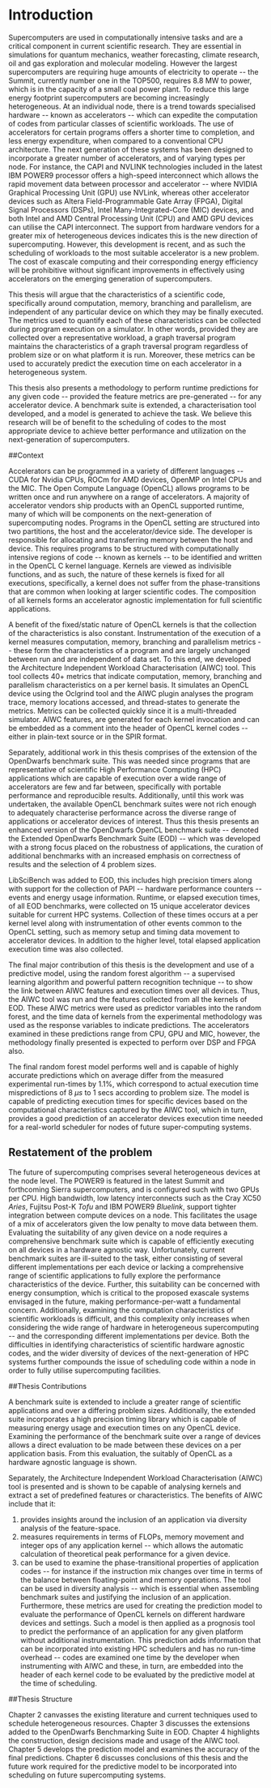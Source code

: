 # Introduction

<!-- 
For italic, add one * on either side of the text
For bold, add two * on either side of the text
For bold and italic, add _** on either side of the text
-->

<!-- Introduction to the Introduction -->

Supercomputers are used in computationally intensive tasks and are a critical component in current scientific research.
They are essential in simulations for quantum mechanics, weather forecasting, climate research, oil and gas exploration and molecular modeling.
However the largest supercomputers are requiring huge amounts of electricity to operate -- the Summit, currently number one in the TOP500, requires 8.8 MW to power, which is in the capacity of a small coal power plant.
To reduce this large energy footprint supercomputers are becoming increasingly heterogeneous.
At an individual node, there is a trend towards specialised hardware -- known as accelerators -- which can expedite the computation of codes from particular classes of scientific workloads.
The use of accelerators for certain programs offers a shorter time to completion, and less energy expenditure, when compared to a conventional CPU architecture.
The next generation of these systems has been designed to incorporate a greater number of accelerators, and of varying types per node.
For instance, the CAPI and NVLINK technologies included in the latest IBM POWER9 processor offers a high-speed interconnect which allows the rapid movement data between processor and accelerator --  where NVIDIA Graphical Processing Unit (GPU) use NVLink, whereas other accelerator devices such as Altera Field-Programmable Gate Array (FPGA), Digital Signal Processors (DSPs), Intel Many-Integrated-Core (MIC) devices, and both Intel and AMD Central Processing Unit (CPU) and AMD GPU devices can utilise the CAPI interconnect.
The support from hardware vendors for a greater mix of heterogeneous devices indicates this is the new direction of supercomputing.
However, this development is recent, and as such the scheduling of workloads to the most suitable accelerator is a new problem.
The cost of exascale computing and their corresponding energy efficiency will be prohibitive without significant improvements in effectively using accelerators on the emerging generation of supercomputers.


This thesis will argue that the characteristics of a scientific code, specifically around computation, memory, branching and parallelism, are independent of any particular device on which they may be finally executed.
The metrics used to quantify each of these characteristics can be collected during program execution on a simulator.
In other words, provided they are collected over a representative workload, a graph traversal program maintains the characteristics of a graph traversal program regardless of problem size or on what platform it is run.
Moreover, these metrics can be used to accurately predict the execution time on each accelerator in a heterogeneous system.


This thesis also presents a methodology to perform runtime predictions for any given code -- provided the feature metrics are pre-generated -- for any accelerator device.
A benchmark suite is extended, a characterisation tool developed, and a model is generated to achieve the task.
We believe this research will be of benefit to the scheduling of codes to the most appropriate device to achieve better performance and utilization on the next-generation of supercomputers.


<!-- Context -- a brief on how the proposed solution works -->

##Context

Accelerators can be programmed in a variety of different languages -- CUDA for Nvidia CPUs, ROCm for AMD devices, OpenMP on Intel CPUs and the MIC.
The Open Compute Language (OpenCL) allows programs to be written once and run anywhere on a range of accelerators.
A majority of accelerator vendors ship products with an OpenCL supported runtime, many of which will be components on the next-generation of supercomputing nodes.
Programs in the OpenCL setting are structured into two partitions, the host and the accelerator/device side.
The developer is responsible for allocating and transferring memory between the host and device.
This requires programs to be structured with computationally intensive regions of code -- known as kernels -- to be identified and written in the OpenCL C kernel language.
Kernels are viewed as indivisible functions, and as such, the nature of these kernels is fixed for all executions, specifically, a kernel does not suffer from the phase-transitions that are common when looking at larger scientific codes.
The composition of all kernels forms an accelerator agnostic implementation for full scientific applications.


A benefit of the fixed/static nature of OpenCL kernels is that the collection of the characteristics is also constant.
Instrumentation of the execution of a kernel measures computation, memory, branching and parallelism metrics -- these form the characteristics of a program and are largely unchanged between run and are independent of data set.
To this end, we developed the Architecture Independent Workload Characterisation (AIWC) tool.
This tool collects 40+ metrics that indicate computation, memory, branching and parallelism characteristics on a per kernel basis.
It simulates an OpenCL device using the Oclgrind tool and the AIWC plugin analyses the program trace, memory locations accessed, and thread-states to generate the metrics.
Metrics can be collected quickly since it is a multi-threaded simulator.
AIWC features, are generated for each kernel invocation and can be embedded as a comment into the header of OpenCL kernel codes -- either in plain-text source or in the SPIR format.


Separately, additional work in this thesis comprises of the extension of the OpenDwarfs benchmark suite.
This was needed since programs that are representative of scientific High Performance Computing (HPC) applications which are capable of execution over a wide range of accelerators are few and far between, specifically with portable performance and reproducible results.
Additionally, until this work was undertaken, the available OpenCL benchmark suites were not rich enough to adequately characterise performance across the diverse range of applications or accelerator devices of interest.
Thus this thesis presents an enhanced version of the OpenDwarfs OpenCL benchmark suite -- denoted the Extended OpenDwarfs Benchmark Suite (EOD) -- which was developed with a strong focus placed on the robustness of applications, the curation of additional benchmarks with an increased emphasis on correctness of results and the selection of 4 problem sizes.


LibSciBench was added to EOD, this includes high precision timers along with support for the collection of PAPI -- hardware performance counters -- events and energy usage information.
Runtime, or elapsed execution times, of all EOD benchmarks, were collected on 15 unique accelerator devices suitable for current HPC systems.
Collection of these times occurs at a per kernel level along with instrumentation of other events common to the OpenCL setting, such as memory setup and timing data movement to accelerator devices.
In addition to the higher level, total elapsed application execution time was also collected.

The final major contribution of this thesis is the development and use of a predictive model, using the random forest algorithm -- a supervised learning algorithm and powerful pattern recognition technique -- to show the link between AIWC features and execution times over all devices.
Thus, the AIWC tool was run and the features collected from all the kernels of EOD.
These AIWC metrics were used as predictor variables into the random forest, and the time data of kernels from the experimental methodology was used as the response variables to indicate predictions.
The accelerators examined in these predictions range from CPU, GPU and MIC, however, the methodology finally presented is expected to perform over DSP and FPGA also.


The final random forest model performs well and is capable of highly accurate predictions which on average differ from the measured experimental run-times by 1.1%, which correspond to actual execution time mispredictions of 8 $\mu s$ to 1 secs according to problem size.
The model is capable of predicting execution times for specific devices based on the computational characteristics captured by the AIWC tool, which in turn, provides a good prediction of an accelerator devices execution time needed for a real-world scheduler for nodes of future super-computing systems.

<!-- Restatement of the problem -->
<!-- Problems in heterogeneous supercomputing -->
## Restatement of the problem

The future of supercomputing comprises several heterogeneous devices at the node level.
The POWER9 is featured in the latest Summit and forthcoming Sierra supercomputers, and is configured such with two GPUs per CPU.
High bandwidth, low latency interconnects such as the Cray XC50 *Aries*, Fujitsu Post-K *Tofu* and IBM POWER9 *Bluelink*, support tighter integration between compute devices on a node.
This facilitates the usage of a mix of accelerators given the low penalty to move data between them.
Evaluating the suitability of any given device on a node requires a comprehensive benchmark suite which is capable of efficiently executing on all devices in a hardware agnostic way.
Unfortunately, current benchmark suites are ill-suited to the task, either consisting of several different implementations per each device or lacking a comprehensive range of scientific applications to fully explore the performance characteristics of the device.
Further, this suitability can be concerned with energy consumption, which is critical to the proposed exascale systems envisaged in the future, making performance-per-watt a fundamental concern.
Additionally, examining the computation characteristics of scientific workloads is difficult, and this complexity only increases when considering the wide range of hardware in heterogeneous supercomputing -- and the corresponding different implementations per device.
Both the difficulties in identifying characteristics of scientific hardware agnostic codes, and the wider diversity of devices of the next-generation of HPC systems further compounds the issue of scheduling code within a node in order to fully utilise supercomputing facilities.


<!-- Restatement of the response -->
##Thesis Contributions

A benchmark suite is extended to include a greater range of scientific applications and over a differing problem sizes.
Additionally, the extended suite incorporates a high precision timing library which is capable of measuring energy usage and execution times on any OpenCL device.
Examining the performance of the benchmark suite over a range of devices allows a direct evaluation to be made between these devices on a per application basis.
From this evaluation, the suitably of OpenCL as a hardware agnostic language is shown.


Separately, the Architecture Independent Workload Characterisation (AIWC) tool is presented and is shown to be capable of analysing kernels and extract a set of predefined features or characteristics.
The benefits of AIWC include that it:

1) provides insights around the inclusion of an application via diversity analysis of the feature-space.
2) measures requirements in terms of FLOPs, memory movement and integer ops of any application kernel -- which allows the automatic calculation of theoretical peak performance for a given device.
3) can be used to examine the phase-transitional properties of application codes -- for instance if the instruction mix changes over time in terms of the balance between floating-point and memory operations.
The tool can be used in diversity analysis -- which is essential when assembling benchmark suites and justifying the inclusion of an application.
Furthermore, these metrics are used for creating the prediction model to evaluate the performance of OpenCL kernels on different hardware devices and settings.
Such a model is then applied as a prognosis tool to predict the performance of an application for any given platform without additional instrumentation.
This prediction adds information that can be incorporated into existing HPC schedulers and has no run-time overhead -- codes are examined one time by the developer when instrumenting with AIWC and these, in turn, are embedded into the header of each kernel code to be evaluated by the predictive model at the time of scheduling.


<!-- Roadmap -->

##Thesis Structure

Chapter 2 canvasses the existing literature and current techniques used to schedule heterogeneous resources.
Chapter 3 discusses the extensions added to the OpenDwarfs Benchmarking Suite in EOD.
Chapter 4 highlights the construction, design decisions made and usage of the AIWC tool.
Chapter 5 develops the prediction model and examines the accuracy of the final predictions.
Chapter 6 discusses conclusions of this thesis and the future work required for the predictive model to be incorporated into scheduling on future supercomputing systems.

